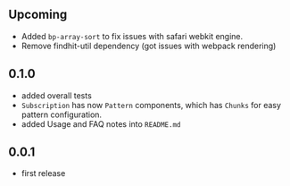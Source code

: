 ## Upcoming
- Added `bp-array-sort` to fix issues with safari webkit engine.
- Remove findhit-util dependency (got issues with webpack rendering)

## 0.1.0
- added overall tests
- `Subscription` has now `Pattern` components, which has `Chunks` for easy
pattern configuration.
- added Usage and FAQ notes into `README.md`


## 0.0.1
- first release
